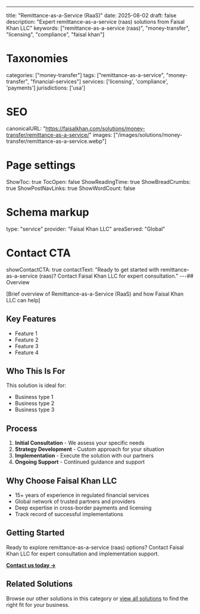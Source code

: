 ---
title: "Remittance-as-a-Service (RaaS)"
date: 2025-08-02
draft: false
description: "Expert remittance-as-a-service (raas) solutions from Faisal Khan LLC"
keywords: ["remittance-as-a-service (raas)", "money-transfer", "licensing", "compliance", "faisal khan"]

# Taxonomies
categories: ["money-transfer"]
tags: ["remittance-as-a-service", "money-transfer", "financial-services"]
services: ['licensing', 'compliance', 'payments']
jurisdictions: ['usa']

# SEO
canonicalURL: "https://faisalkhan.com/solutions/money-transfer/remittance-as-a-service/"
images: ["/images/solutions/money-transfer/remittance-as-a-service.webp"]

# Page settings
ShowToc: true
TocOpen: false
ShowReadingTime: true
ShowBreadCrumbs: true
ShowPostNavLinks: true
ShowWordCount: false

# Schema markup
type: "service"
provider: "Faisal Khan LLC"
areaServed: "Global"

# Contact CTA
showContactCTA: true
contactText: "Ready to get started with remittance-as-a-service (raas)? Contact Faisal Khan LLC for expert consultation."
---## Overview

[Brief overview of Remittance-as-a-Service (RaaS) and how Faisal Khan LLC can help]

## Key Features

- Feature 1
- Feature 2  
- Feature 3
- Feature 4

## Who This Is For

This solution is ideal for:

- Business type 1
- Business type 2
- Business type 3

## Process

1. **Initial Consultation** - We assess your specific needs
2. **Strategy Development** - Custom approach for your situation  
3. **Implementation** - Execute the solution with our partners
4. **Ongoing Support** - Continued guidance and support

## Why Choose Faisal Khan LLC

- 15+ years of experience in regulated financial services
- Global network of trusted partners and providers
- Deep expertise in cross-border payments and licensing
- Track record of successful implementations

## Getting Started

Ready to explore remittance-as-a-service (raas) options? Contact Faisal Khan LLC for expert consultation and implementation support.

**[Contact us today →](mailto:contact@faisalkhan.com)**

## Related Solutions

Browse our other solutions in this category or [view all solutions](/solutions/) to find the right fit for your business.
